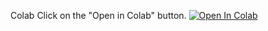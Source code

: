 Colab
Click on the "Open in Colab" button.
[![Open In Colab](https://colab.research.google.com/assets/colab-badge.svg)](https://colab.research.google.com/github/SIESTAANI2002/Anime-Encode-Ani-/blob/master/HandBrakeCLI_Colab.ipynb)
